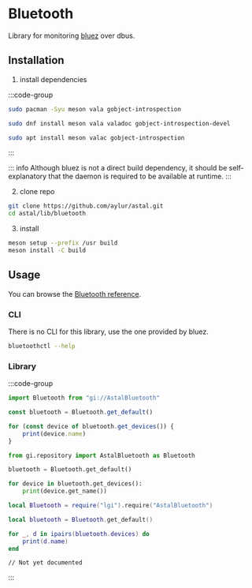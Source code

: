 # Bluetooth

Library for monitoring [bluez](https://www.bluez.org/) over dbus.

## Installation

1. install dependencies

:::code-group

```sh [<i class="devicon-archlinux-plain"></i> Arch]
sudo pacman -Syu meson vala gobject-introspection
```

```sh [<i class="devicon-fedora-plain"></i> Fedora]
sudo dnf install meson vala valadoc gobject-introspection-devel
```

```sh [<i class="devicon-ubuntu-plain"></i> Ubuntu]
sudo apt install meson valac gobject-introspection
```

:::

::: info
Although bluez is not a direct build dependency,
it should be self-explanatory that the daemon is required to be available at runtime.
:::

2. clone repo

```sh
git clone https://github.com/aylur/astal.git
cd astal/lib/bluetooth
```

3. install

```sh
meson setup --prefix /usr build
meson install -C build
```

## Usage

You can browse the [Bluetooth reference](https://aylur.github.io/libastal/bluetooth).

### CLI

There is no CLI for this library, use the one provided by bluez.

```sh
bluetoothctl --help
```

### Library

:::code-group

```js [<i class="devicon-javascript-plain"></i> JavaScript]
import Bluetooth from "gi://AstalBluetooth"

const bluetooth = Bluetooth.get_default()

for (const device of bluetooth.get_devices()) {
    print(device.name)
}
```

```py [<i class="devicon-python-plain"></i> Python]
from gi.repository import AstalBluetooth as Bluetooth

bluetooth = Bluetooth.get_default()

for device in bluetooth.get_devices():
    print(device.get_name())
```

```lua [<i class="devicon-lua-plain"></i> Lua]
local Bluetooth = require("lgi").require("AstalBluetooth")

local bluetooth = Bluetooth.get_default()

for _, d in ipairs(bluetooth.devices) do
    print(d.name)
end
```

```vala [<i class="devicon-vala-plain"></i> Vala]
// Not yet documented
```

:::
